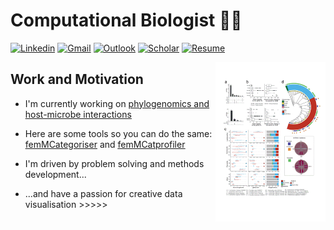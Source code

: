 # Computational Biologist :floppy_disk::microscope:	

[![Linkedin](https://img.shields.io/badge/-LinkedIn-blue?style=flat&logo=Linkedin&logoColor=white)](https://www.linkedin.com/in/matthew-robert-hayward-53369824/) [![Gmail](https://img.shields.io/badge/-Gmail-c14438?style=flat&logo=Gmail&logoColor=white)](mailto:matthew.hayward1986@gmail.com) [![Outlook](https://img.shields.io/badge/-Outlook-0078D4?style=flat&logo=Microsoft-Outlook&logoColor=white)](mailto:mhayward2@mgh.harvard.edu) [![Scholar](https://img.shields.io/badge/Google-Scholar-yellow)](https://scholar.google.com/citations?user=fQ7R-x8AAAAJ&hl=en) [![Resume](https://img.shields.io/badge/current-resume-lightgrey)](https://drive.google.com/file/d/12s5uSRC3TtLYMXtvXnX1q5AI6kNglJX7/view?usp=sharing)

<img width="35%" align="right" alt="Github" src="https://github.com/mattHay/mattHay/blob/main/pics.gif" />

## Work and Motivation

- I'm currently working on [<ins>phylogenomics and host-microbe interactions</ins>](https://github.com/mattHay/FGT_phylogenomics)

- Here are some tools so you can do the same: [<ins>femMCategoriser</ins>](https://github.com/mattHay/femMCategoriser) and [<ins>femMCatprofiler</ins>](https://github.com/mattHay/femMCatprofiler)

- I'm driven by problem solving and methods development...

- ...and have a passion for creative data visualisation     >>>>>
